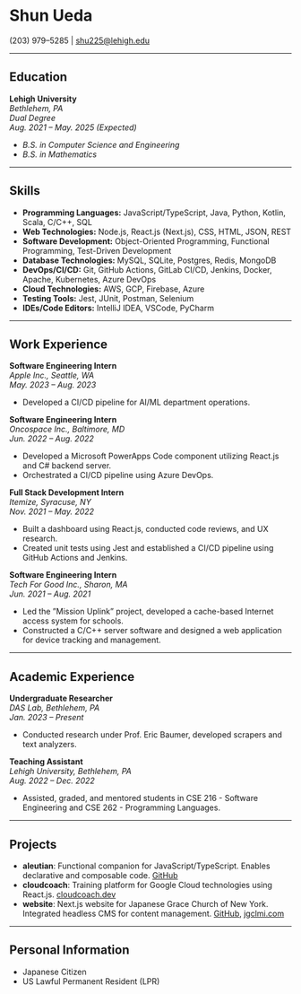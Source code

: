 # Shun Ueda
(203) 979–5285 | [shu225@lehigh.edu](mailto:shu225@lehigh.edu)

---

## Education
**Lehigh University**  
*Bethlehem, PA*  
*Dual Degree*  
*Aug. 2021 – May. 2025 (Expected)*
- *B.S. in Computer Science and Engineering*
- *B.S. in Mathematics*

---

## Skills
- **Programming Languages:** JavaScript/TypeScript, Java, Python, Kotlin, Scala, C/C++, SQL
- **Web Technologies:** Node.js, React.js (Next.js), CSS, HTML, JSON, REST
- **Software Development:** Object-Oriented Programming, Functional Programming, Test-Driven Development
- **Database Technologies:** MySQL, SQLite, Postgres, Redis, MongoDB
- **DevOps/CI/CD:** Git, GitHub Actions, GitLab CI/CD, Jenkins, Docker, Apache, Kubernetes, Azure DevOps
- **Cloud Technologies:** AWS, GCP, Firebase, Azure
- **Testing Tools:** Jest, JUnit, Postman, Selenium
- **IDEs/Code Editors:** IntelliJ IDEA, VSCode, PyCharm

---

## Work Experience

**Software Engineering Intern**  
*Apple Inc., Seattle, WA*  
*May. 2023 – Aug. 2023*
- Developed a CI/CD pipeline for AI/ML department operations.

**Software Engineering Intern**  
*Oncospace Inc., Baltimore, MD*  
*Jun. 2022 – Aug. 2022*
- Developed a Microsoft PowerApps Code component utilizing React.js and C# backend server.
- Orchestrated a CI/CD pipeline using Azure DevOps.

**Full Stack Development Intern**  
*Itemize, Syracuse, NY*  
*Nov. 2021 – May. 2022*
- Built a dashboard using React.js, conducted code reviews, and UX research.
- Created unit tests using Jest and established a CI/CD pipeline using GitHub Actions and Jenkins.

**Software Engineering Intern**  
*Tech For Good Inc., Sharon, MA*  
*Jun. 2021 – Aug. 2021*
- Led the ”Mission Uplink” project, developed a cache-based Internet access system for schools.
- Constructed a C/C++ server software and designed a web application for device tracking and management.

---

## Academic Experience

**Undergraduate Researcher**  
*DAS Lab, Bethlehem, PA*  
*Jan. 2023 – Present*
- Conducted research under Prof. Eric Baumer, developed scrapers and text analyzers.

**Teaching Assistant**  
*Lehigh University, Bethlehem, PA*  
*Aug. 2022 – Dec. 2022*
- Assisted, graded, and mentored students in CSE 216 - Software Engineering and CSE 262 - Programming Languages.

---

## Projects
- **aleutian**: Functional companion for JavaScript/TypeScript. Enables declarative and composable code. [GitHub](https://github.com/shunueda/aleutian)
- **cloudcoach**: Training platform for Google Cloud technologies using React.js. [cloudcoach.dev](https://cloudcoach.dev)
- **website**: Next.js website for Japanese Grace Church of New York. Integrated headless CMS for content management. [GitHub](https://github.com/MegumiChurch/website), [jgclmi.com](https://www.jgclmi.com)

---

## Personal Information
- Japanese Citizen
- US Lawful Permanent Resident (LPR)
